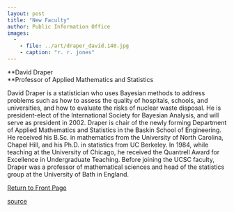 ```yaml
---
layout: post
title: "New Faculty"
author: Public Information Office
images:
  -
    - file: ../art/draper_david.140.jpg
    - caption: "r. r. jones"
---
```


**David Draper  
**Professor of Applied Mathematics and Statistics  
  
David Draper is a statistician who uses Bayesian methods to address problems such as how to assess the quality of hospitals, schools, and universities, and how to evaluate the risks of nuclear waste disposal. He is president-elect of the International Society for Bayesian Analysis, and will serve as president in 2002. Draper is chair of the newly forming Department of Applied Mathematics and Statistics in the Baskin School of Engineering. He received his B.Sc. in mathematics from the University of North Carolina, Chapel Hill, and his Ph.D. in statistics from UC Berkeley. In 1984, while teaching at the University of Chicago, he received the Quantrell Award for Excellence in Undergraduate Teaching. Before joining the UCSC faculty, Draper was a professor of mathematical sciences and head of the statistics group at the University of Bath in England.

[Return to Front Page][1]  
  

[1]: ../../index.html

[source](http://www1.ucsc.edu/currents/01-02/01-07/newfac.html "Permalink to newfac")
